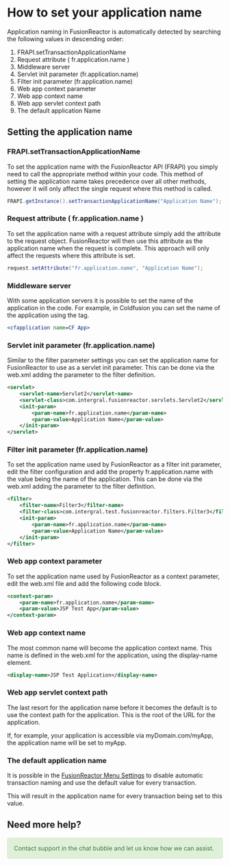 # How to set your application name

Application naming in FusionReactor is automatically detected by searching the following values in descending order:

1. FRAPI.setTransactionApplicationName
1. Request attribute ( fr.application.name )
1. Middleware server
1. Servlet init parameter (fr.application.name)
1. Filter init parameter (fr.application.name)
1. Web app context parameter
1. Web app context name
1. Web app servlet context path
1. The default application Name


## Setting the application name

### **FRAPI.setTransactionApplicationName**

To set the application name with the FusionReactor API (FRAPI) you simply need to call the appropriate method within your code. This method of setting the application name takes precedence over all other methods, however it will only affect the single request where this method is called.

```java
FRAPI.getInstance().setTransactionApplicationName("Application Name");
```

### **Request attribute ( fr.application.name )**

To set the application name with a request attribute simply add the attribute to the request object. FusionReactor will then use this attribute as the application name when the request is complete. This approach will only affect the requests where this attribute is set.

```java
request.setAttribute("fr.application.name", "Application Name");
```

###  **Middleware server**

With some application servers it is possible to set the name of the application in the code. For example, in Coldfusion you can set the name of the application using the <CFAPPLICATION> tag.

```cfm
<cfapplication name=CF App>
```

### **Servlet init parameter (fr.application.name)**

Similar to the filter parameter settings you can set the application name for FusionReactor to use as a servlet init parameter. This can be done via the web.xml adding the parameter to the filter definition.

```xml
<servlet>
    <servlet-name>Servlet2</servlet-name>
    <servlet-class>com.intergral.fusionreactor.servlets.Servlet2</servlet-class>
    <init-param>
        <param-name>fr.application.name</param-name>
        <param-value>Application Name</param-value>
    </init-param>
</servlet>
```

### **Filter init parameter (fr.application.name)**

To set the application name used by FusionReactor as a filter init parameter, edit the filter configuration and add the property fr.application.name with the value being the name of the application. This can be done via the web.xml adding the parameter to the filter definition.

```xml
<filter>
    <filter-name>Filter3</filter-name>
    <filter-class>com.intergral.test.fusionreactor.filters.Filter3</filter-class>
    <init-param>
        <param-name>fr.application.name</param-name>
        <param-value>Application Name</param-value>
    </init-param>
</filter>
```

### **Web app context parameter**

To set the application name used by FusionReactor as a context parameter, edit the web.xml file and add the following code block.

```xml
<context-param>
    <param-name>fr.application.name</param-name>
    <param-value>JSP Test App</param-value>
</context-param>
```

### **Web app context name**

The most common name will become the application context name. This name is defined in the web.xml for the application, using the display-name element.

```xml
<display-name>JSP Test Application</display-name>
```

### **Web app servlet context path**

The last resort for the application name before it becomes the default is to use the context path for the application. This is the root of the URL for the application.

If, for example, your application is accessible via myDomain.com/myApp, the application name will be set to myApp.

### **The default application name**

It is possible in the [FusionReactor Menu Settings](/frdocs/Data-insights/Features/Settings/Main-Menu/) to disable automatic transaction
 naming and use the default value for every transaction.

This will result in the application name for every transaction being set to this value.

## Need more help?

<div style="padding: 15px; border: 1px solid transparent; border-color: transparent; margin-bottom: 20px; border-radius: 4px; color: #3c763d; background-color: #dff0d8; border-color: #d6e9c6;"> Contact support in the chat bubble and let us know how we can assist. </div> 